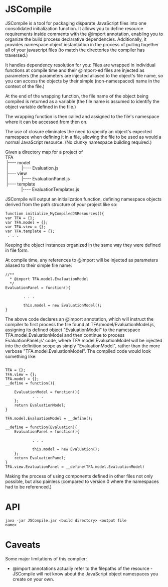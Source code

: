JSCompile
=========

JSCompile is a tool for packaging disparate JavaScript files into one consolidated initialization function.
It allows you to define resource requirements inside comments with the @import annotation, enabling you to organize the
build process declarative dependencies. Additionally, it provides namespace object instantiation in the process of
pulling together all of your javascript files (to match the directories the compiler has traversed.)

It handles dependency resolution for you:
Files are wrapped in individual functions at compile time and their @import-ed files are injected as parameters
(the parameters are injected aliased to the object's file name, so you can access the objects
by their simple (non-namespaced) name in the context of the file.)

At the end of the wrapping function, the file name of the object being compiled is returned as a variable
(the file name is assumed to identify the object variable defined in the file.)

The wrapping function is then called and assigned to the file's namespace where it can be accessed from then on.

The use of closure eliminates the need to specify an object's expected namespace when defining it in a file,
allowing the file to be used as would a normal JavaScript resource. (No clunky namespace building required.)


Given a directory map for a project of
<br/>TFA
<br/>&nbsp;|---- model
<br/>&nbsp;|&nbsp;&nbsp;&nbsp;&nbsp;&nbsp;&nbsp;&nbsp;&nbsp;&nbsp;&nbsp;&nbsp;|---- Evaluation.js
<br/>&nbsp;|---- view
<br/>&nbsp;|&nbsp;&nbsp;&nbsp;&nbsp;&nbsp;&nbsp;&nbsp;&nbsp;&nbsp;&nbsp;&nbsp;|---- EvaluationPanel.js
<br/>&nbsp;|---- template
<br/>&nbsp;&nbsp;&nbsp;&nbsp;&nbsp;&nbsp;&nbsp;&nbsp;&nbsp;&nbsp;&nbsp;&nbsp;&nbsp;|---- EvaluationTemplates.js

JSCompile will output an initialization function, defining namespace objects derived from the path structure of your
project like so:
<pre><code>function initialize_MyCompiledJSResources(){
var TFA = {};
var TFA.model = {};
var TFA.view = {};
var TFA.template = {};
 . . .
</code></pre>
Keeping the object instances organized in the same way they were defined in file form.

At compile time, any references to @import will be injected as parameters aliased to their simple file name:
<pre><code>//**
  * @import TFA.model.EvaluationModel
  */
EvaluationPanel = function(){
        
        . . .
        
        this.model = new EvaluationModel();
}
</code></pre>

The above code declares an @import annotation, which will instruct the compiler to first process the file found at
TFA/model/EvaluationModel.js, assigning its defined object "EvaluationModel" to the namespace TFA.model.EvaluationModel and then continue to process EvaluationPanel.js' code, where TFA.model.EvaluationModel will be injected into the definition scope as simply "EvaluationModel", rather than the more verbose "TFA.model.EvaluationModel". The compiled code would look something like:

<pre><code>
TFA = {};
TFA.view = {};
TFA.model = {};
__define = function(){

    EvaluationModel = function(){
            . . .
    };
    return EvaluationModel;
}

TFA.model.EvaluationModel = __define();

__define = function(Evaluation){
    EvaluationPanel = function(){

            . . .

            this.model = new Evaluation();
    };
    return EvaluationPanel;
}
TFA.view.EvaluationPanel = __define(TFA.model.EvaluationModel)
</code></pre>

Making the process of using components defined in other files not only possible, but also painless (compared to version 0 where the namespaces had to be referenced.)

API
===
<code>java -jar JSCompile.jar &lt;build directory&gt; &lt;output file name&gt; </code>

Caveats
=======
Some major limitations of this compiler:
* @import annotations actually refer to the filepaths of the resource - JSCompile will not
know about the JavaScript object namespaces you create on your own.

